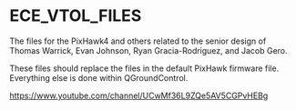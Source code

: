 # ECE_VTOL_FILES
The files for the PixHawk4 and others related to the senior design of Thomas Warrick, Evan Johnson, Ryan Gracia-Rodriguez, and Jacob Gero. 

These files should replace the files in the default PixHawk firmware file. Everything else is done within QGroundControl. 

https://www.youtube.com/channel/UCwMf36L9ZQe5AV5CGPvHEBg

